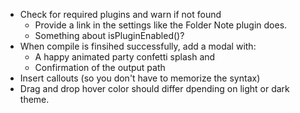 - Check for required plugins and warn if not found
	- Provide a link in the settings like the Folder Note plugin does.
	- Something about isPluginEnabled()?
- When compile is finsihed successfully, add a modal with:
	- A happy animated party confetti splash and
	- Confirmation of the output path
- Insert callouts (so you don't have to memorize the syntax)
- Drag and drop hover color should differ dpending on light or dark theme.